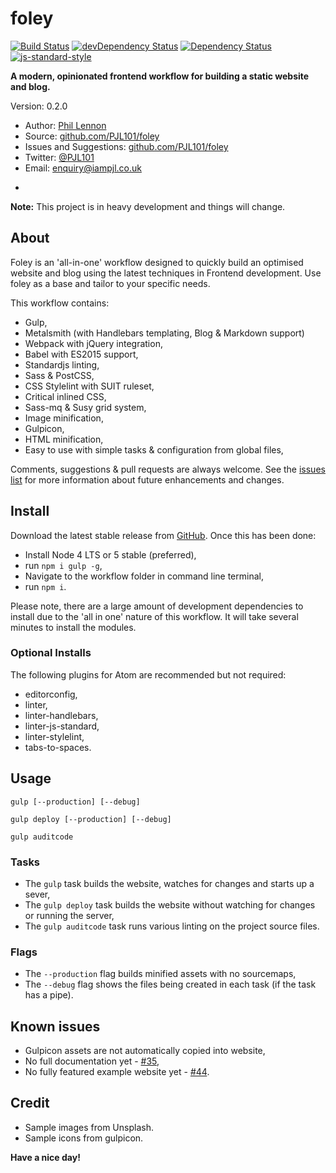 # foley

[![Build Status](https://travis-ci.org/PJL101/foley.svg?branch=master)](https://travis-ci.org/PJL101/foley)
[![devDependency Status](https://david-dm.org/PJL101/foley/dev-status.svg)](https://david-dm.org/PJL101/foley#info=devDependencies)
[![Dependency Status](https://david-dm.org/PJL101/foley.svg)](https://david-dm.org/PJL101/foley)
[![js-standard-style](https://img.shields.io/badge/code%20style-standard-brightgreen.svg)](http://standardjs.com/)

**A modern, opinionated frontend workflow for building a static website and blog.**

Version: 0.2.0

* Author: [Phil Lennon](http://iampjl.co.uk)
* Source: [github.com/PJL101/foley](http://github.com/PJL101/foley)
* Issues and Suggestions: [github.com/PJL101/foley](http://github.com/PJL101/foley/issues)
* Twitter: [@PJL101](http://twitter.com/pjl101)
* Email: [enquiry@iampjl.co.uk](mailto:enquiry@iampjl.co.uk)

-

**Note:** This project is in heavy development and things will change.

## About

Foley is an 'all-in-one' workflow designed to quickly build an optimised website and blog using the latest techniques in Frontend development. Use foley as a base and tailor to your specific needs.

This workflow contains:

* Gulp,
* Metalsmith (with Handlebars templating, Blog & Markdown support)
* Webpack with jQuery integration,
* Babel with ES2015 support,
* Standardjs linting,
* Sass & PostCSS,
* CSS Stylelint with SUIT ruleset,
* Critical inlined CSS,
* Sass-mq & Susy grid system,
* Image minification,
* Gulpicon,
* HTML minification,
* Easy to use with simple tasks & configuration from global files,

Comments, suggestions & pull requests are always welcome. See the [issues list](https://github.com/PJL101/foley/issues) for more information about future enhancements and changes.

## Install

Download the latest stable release from [GitHub](https://github.com/PJL101/foley/releases). Once this has been done:

* Install Node 4 LTS or 5 stable (preferred),
* run `npm i gulp -g`,
* Navigate to the workflow folder in command line terminal,
* run `npm i`.

Please note, there are a large amount of development dependencies to install due to the 'all in one' nature of this workflow. It will take several minutes to install the modules.

### Optional Installs

The following plugins for Atom are recommended but not required:

* editorconfig,
* linter,
* linter-handlebars,
* linter-js-standard,
* linter-stylelint,
* tabs-to-spaces.

## Usage

`gulp [--production] [--debug]`

`gulp deploy [--production] [--debug]`

`gulp auditcode`

### Tasks

* The `gulp` task builds the website, watches for changes and starts up a sever,
* The `gulp deploy` task builds the website without watching for changes or running the server,
* The `gulp auditcode` task runs various linting on the project source files.

### Flags

* The `--production` flag builds minified assets with no sourcemaps,
* The `--debug` flag shows the files being created in each task (if the task has a pipe).

## Known issues

* Gulpicon assets are not automatically copied into website,
* No full documentation yet - [#35](https://github.com/PJL101/foley/issues/35),
* No fully featured example website yet - [#44](https://github.com/PJL101/foley/issues/44).

## Credit

* Sample images from Unsplash.
* Sample icons from gulpicon.

**Have a nice day!**
